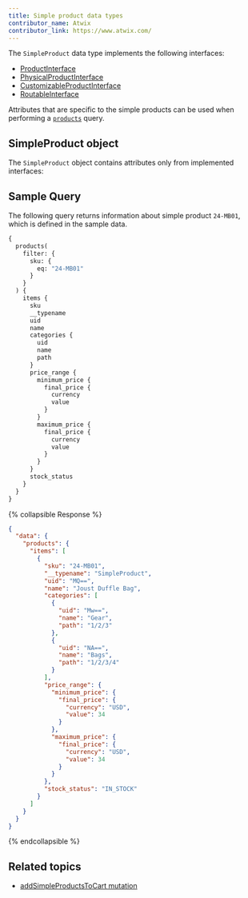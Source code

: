 ```yaml
---
title: Simple product data types
contributor_name: Atwix
contributor_link: https://www.atwix.com/
---
```


The `SimpleProduct` data type implements the following interfaces:

-  [ProductInterface]({{page.baseurl}}/graphql/interfaces/product-interface.html)
-  [PhysicalProductInterface]({{page.baseurl}}/graphql/interfaces/product-interface.html#PhysicalProductInterface)
-  [CustomizableProductInterface]({{page.baseurl}}/graphql/interfaces/customizable-option-interface.html)
-  [RoutableInterface]({{page.baseurl}}/graphql/interfaces/routable-interface.html)

Attributes that are specific to the simple products can be used when performing a [`products`]({{page.baseurl}}/graphql/queries/products.html) query.

## SimpleProduct object

The `SimpleProduct` object contains attributes only from implemented interfaces:

## Sample Query

The following query returns information about simple product `24-MB01`, which is defined in the sample data.

```graphql
{
  products(
    filter: {
      sku: {
        eq: "24-MB01"
      }
    }
  ) {
    items {
      sku
      __typename
      uid
      name
      categories {
        uid
        name
        path
      }
      price_range {
        minimum_price {
          final_price {
            currency
            value
          }
        }
        maximum_price {
          final_price {
            currency
            value
          }
        }
      }
      stock_status
    }
  }
}

```

{% collapsible Response %}

```json
{
  "data": {
    "products": {
      "items": [
        {
          "sku": "24-MB01",
          "__typename": "SimpleProduct",
          "uid": "MQ==",
          "name": "Joust Duffle Bag",
          "categories": [
            {
              "uid": "Mw==",
              "name": "Gear",
              "path": "1/2/3"
            },
            {
              "uid": "NA==",
              "name": "Bags",
              "path": "1/2/3/4"
            }
          ],
          "price_range": {
            "minimum_price": {
              "final_price": {
                "currency": "USD",
                "value": 34
              }
            },
            "maximum_price": {
              "final_price": {
                "currency": "USD",
                "value": 34
              }
            }
          },
          "stock_status": "IN_STOCK"
        }
      ]
    }
  }
}
```

{% endcollapsible %}

## Related topics

-  [addSimpleProductsToCart mutation]({{page.baseurl}}/graphql/mutations/add-simple-products.html)
